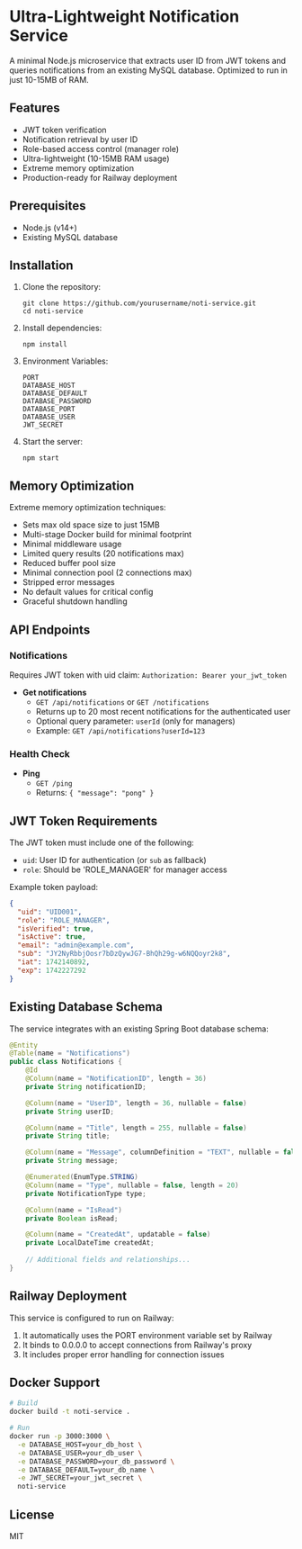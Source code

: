 # Ultra-Lightweight Notification Service

A minimal Node.js microservice that extracts user ID from JWT tokens and queries notifications from an existing MySQL database. Optimized to run in just 10-15MB of RAM.

## Features

- JWT token verification
- Notification retrieval by user ID
- Role-based access control (manager role)
- Ultra-lightweight (10-15MB RAM usage)
- Extreme memory optimization
- Production-ready for Railway deployment

## Prerequisites

- Node.js (v14+)
- Existing MySQL database

## Installation

1. Clone the repository:
   ```
   git clone https://github.com/yourusername/noti-service.git
   cd noti-service
   ```

2. Install dependencies:
   ```
   npm install
   ```

3. Environment Variables:
   ```
   PORT
   DATABASE_HOST
   DATABASE_DEFAULT
   DATABASE_PASSWORD
   DATABASE_PORT
   DATABASE_USER
   JWT_SECRET
   ```

4. Start the server:
   ```
   npm start
   ```

## Memory Optimization

Extreme memory optimization techniques:

- Sets max old space size to just 15MB
- Multi-stage Docker build for minimal footprint
- Minimal middleware usage
- Limited query results (20 notifications max)
- Reduced buffer pool size
- Minimal connection pool (2 connections max)
- Stripped error messages
- No default values for critical config
- Graceful shutdown handling

## API Endpoints

### Notifications

Requires JWT token with uid claim:
`Authorization: Bearer your_jwt_token`

- **Get notifications**
  - `GET /api/notifications` or `GET /notifications`
  - Returns up to 20 most recent notifications for the authenticated user
  - Optional query parameter: `userId` (only for managers)
  - Example: `GET /api/notifications?userId=123`

### Health Check

- **Ping**
  - `GET /ping`
  - Returns: `{ "message": "pong" }`

## JWT Token Requirements

The JWT token must include one of the following:
- `uid`: User ID for authentication (or `sub` as fallback)
- `role`: Should be 'ROLE_MANAGER' for manager access

Example token payload:
```json
{
  "uid": "UID001",
  "role": "ROLE_MANAGER",
  "isVerified": true,
  "isActive": true,
  "email": "admin@example.com",
  "sub": "JY2NyRbbjOosr7bDzQywJG7-BhQh29g-w6NQQoyr2k8",
  "iat": 1742140892,
  "exp": 1742227292
}
```

## Existing Database Schema

The service integrates with an existing Spring Boot database schema:

```java
@Entity
@Table(name = "Notifications")
public class Notifications {
    @Id
    @Column(name = "NotificationID", length = 36)
    private String notificationID;

    @Column(name = "UserID", length = 36, nullable = false)
    private String userID;

    @Column(name = "Title", length = 255, nullable = false)
    private String title;

    @Column(name = "Message", columnDefinition = "TEXT", nullable = false)
    private String message;

    @Enumerated(EnumType.STRING)
    @Column(name = "Type", nullable = false, length = 20)
    private NotificationType type;

    @Column(name = "IsRead")
    private Boolean isRead;

    @Column(name = "CreatedAt", updatable = false)
    private LocalDateTime createdAt;
    
    // Additional fields and relationships...
}
```

## Railway Deployment

This service is configured to run on Railway:

1. It automatically uses the PORT environment variable set by Railway
2. It binds to 0.0.0.0 to accept connections from Railway's proxy
3. It includes proper error handling for connection issues

## Docker Support

```bash
# Build
docker build -t noti-service .

# Run
docker run -p 3000:3000 \
  -e DATABASE_HOST=your_db_host \
  -e DATABASE_USER=your_db_user \
  -e DATABASE_PASSWORD=your_db_password \
  -e DATABASE_DEFAULT=your_db_name \
  -e JWT_SECRET=your_jwt_secret \
  noti-service
```

## License

MIT 